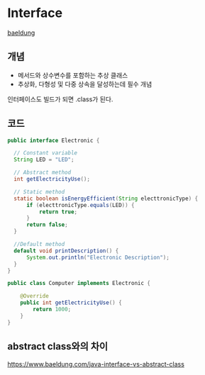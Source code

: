 # Interface

[baeldung](https://www.baeldung.com/java-interfaces)

## 개념
- 메서드와 상수변수를 포함하는 추상 클래스
- 추상화, 다형성 및 다중 상속을 달성하는데 필수 개념

인터페이스도 빌드가 되면 .class가 된다.

## 코드
```java
public interface Electronic {

  // Constant variable
  String LED = "LED";

  // Abstract method
  int getElectricityUse();

  // Static method
  static boolean isEnergyEfficient(String electtronicType) {
      if (electtronicType.equals(LED)) {
          return true;
      }
      return false;
  }

  //Default method
  default void printDescription() {
      System.out.println("Electronic Description");
  }
}

public class Computer implements Electronic {

    @Override
    public int getElectricityUse() {
        return 1000;
    }
}
```

## abstract class와의 차이

https://www.baeldung.com/java-interface-vs-abstract-class
